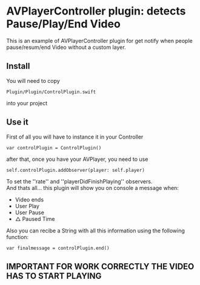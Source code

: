 # AVPlayerController plugin: detects Pause/Play/End Video

This is an example of AVPlayerController plugin for get notify when people pause/resum/end Video without a custom layer.

## Install
You will need to copy
```
Plugin/Plugin/ControlPlugin.swift
```
into your project

## Use it

First of all you will have to instance it in your Controller
```
var controlPlugin = ControlPlugin()
```
after that, once you have your AVPlayer, you need to use
```
self.controlPlugin.addObserver(player: self.player)
```
To set the ''rate'' and ''playerDidFinishPlaying'' observers.  
And thats all... this plugin will show you on console a message when:
- Video ends
- User Play
- User Pause
- △ Paused Time 

Also you can recibe a String with all this information using the following function:
```
var finalmessage = controlPlugin.end()
```

## IMPORTANT FOR WORK CORRECTLY THE VIDEO HAS TO START PLAYING

